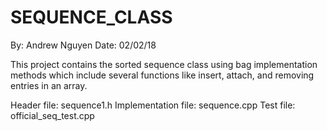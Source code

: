 # SEQUENCE_CLASS

By: Andrew Nguyen
Date: 02/02/18

This project contains the sorted sequence class using bag implementation methods which include
several functions like insert, attach, and removing entries in an array.

Header file: sequence1.h
Implementation file: sequence.cpp
Test file: official_seq_test.cpp
